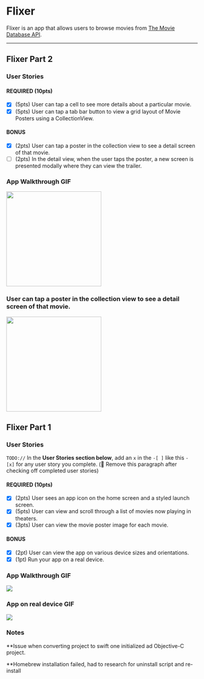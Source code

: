 # Flixer

Flixer is an app that allows users to browse movies from [The Movie Database API](http://docs.themoviedb.apiary.io/#).

---

## Flixer Part 2

### User Stories

#### REQUIRED (10pts)
- [x] (5pts) User can tap a cell to see more details about a particular movie.
- [x] (5pts) User can tap a tab bar button to view a grid layout of Movie Posters using a CollectionView.

#### BONUS
- [x] (2pts) User can tap a poster in the collection view to see a detail screen of that movie.
- [ ] (2pts) In the detail view, when the user taps the poster, a new screen is presented modally where they can view the trailer.

### App Walkthrough GIF


<img src="https://i.imgur.com/YWjQi1l.gif" width=250><br>


### User can tap a poster in the collection view to see a detail screen of that movie.

<img src="https://i.imgur.com/Mp9m57t.gif" width=250><br>




## Flixer Part 1

### User Stories
`TODO://` In the **User Stories section below**, add an `x` in the `-[ ]` like this `- [x]` for any user story you complete. (🚫 Remove this paragraph after checking off completed user stories)

#### REQUIRED (10pts)
- [X] (2pts) User sees an app icon on the home screen and a styled launch screen.
- [X] (5pts) User can view and scroll through a list of movies now playing in theaters.
- [X] (3pts) User can view the movie poster image for each movie.

#### BONUS
- [X] (2pt) User can view the app on various device sizes and orientations.
- [X] (1pt) Run your app on a real device.

### App Walkthrough GIF


![](https://i.imgur.com/OFJEXOO.gif)


### App on real device GIF 


![](https://i.imgur.com/U6gGgmS.gif)



### Notes

**Issue when converting project to swift one initialized ad Objective-C project.

**Homebrew installation failed, had to research for uninstall script and re-install
